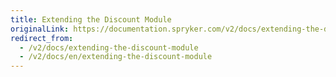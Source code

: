 ```yaml
---
title: Extending the Discount Module
originalLink: https://documentation.spryker.com/v2/docs/extending-the-discount-module
redirect_from:
  - /v2/docs/extending-the-discount-module
  - /v2/docs/en/extending-the-discount-module
---
```



